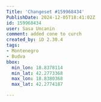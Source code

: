 ```yaml
---
Title: 'Changeset #159968434'
PublishDate: 2024-12-05T18:41:02Z
id: 159968434
user: Sasa Uncanin
comment: added cone to curch
created_by: iD 2.30.4
tags:
- Montenegro
- Budva
bbox:
  min_lon: 18.8378114
  min_lat: 42.2773368
  max_lon: 18.8380368
  max_lat: 42.2774187

---
```


